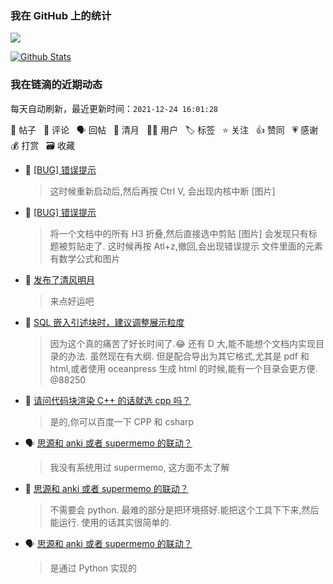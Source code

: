 ### 我在 GitHub 上的统计

<a title="Hits" target="_blank" href="https://github.com/Crowds21/Crowds21"><img src="https://hits.b3log.org/crowds21/crowds21.svg"></a>

[![Github Stats](https://github-readme-stats.vercel.app/api?username=crowds21&theme=tokyonight&show_icons=true)](https://github.com/crowds21)

<!--events start -->

### 我在链滴的近期动态

每天自动刷新，最近更新时间：`2021-12-24 16:01:28`

📝 帖子 &nbsp; 💬 评论 &nbsp; 🗣 回帖 &nbsp; 🌙 清月 &nbsp; 👨‍💻 用户 &nbsp; 🏷️ 标签 &nbsp; ⭐️ 关注 &nbsp; 👍 赞同 &nbsp; 💗 感谢 &nbsp; 💰 打赏 &nbsp; 🗃 收藏

* 💬 [[BUG] 错误提示](https://ld246.com/article/1640321661639/comment/1640321719013#comments)

  > 这时候重新启动后,然后再按 Ctrl V, 会出现内核中断 [图片]
* 📝 [[BUG] 错误提示](https://ld246.com/article/1640321661639)

  > 将一个文档中的所有 H3 折叠,然后直接选中剪贴 [图片] 会发现只有标题被剪贴走了. 这时候再按 Atl+z,撤回,会出现错误提示 文件里面的元素有数学公式和图片
* 🌙 [发布了清风明月](https://ld246.com/member/crowds21/breezemoons/1640076482193)

  > 来点好运吧
* 💬 [SQL 嵌入引述块时，建议调整展示粒度](https://ld246.com/article/1639838751629/comment/1639922880746#comments)

  > 因为这个真的痛苦了好长时间了.😂 还有 D 大,能不能想个文档内实现目录的办法. 虽然现在有大纲. 但是配合导出为其它格式,尤其是 pdf 和 html,或者使用 oceanpress 生成 html 的时候,能有一个目录会更方便. @88250
* 💬 [请问代码块渲染 C++ 的话就选 cpp 吗？](https://ld246.com/article/1639922075799/comment/1639922680083#comments)

  > 是的,你可以百度一下 CPP 和 csharp
* 🗣 [思源和 anki 或者 supermemo 的联动？](https://ld246.com/article/1639407415336/comment/1639558514817#comments)

  > 我没有系统用过 supermemo, 这方面不太了解
* 💬 [思源和 anki 或者 supermemo 的联动？](https://ld246.com/article/1639407415336/comment/1639459663467#comments)

  > 不需要会 python. 最难的部分是把环境搭好.能把这个工具下下来,然后能运行. 使用的话其实很简单的.
* 🗣 [思源和 anki 或者 supermemo 的联动？](https://ld246.com/article/1639407415336/comment/1639407948233#comments)

  > 是通过 Python 实现的


<!--events end -->
